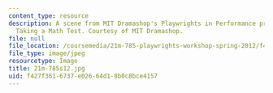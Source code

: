 ```yaml
---
content_type: resource
description: A scene from MIT Dramashop's Playwrights in Performance production of
  Taking a Math Test. Courtesy of MIT Dramashop.
file: null
file_location: /coursemedia/21m-785-playwrights-workshop-spring-2012/f427f3616737e02664d18b0c8bce4157_21m-785s12.jpg
file_type: image/jpeg
resourcetype: Image
title: 21m-785s12.jpg
uid: f427f361-6737-e026-64d1-8b0c8bce4157
---
```

